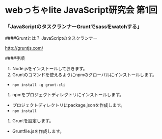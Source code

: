  webっちゃlite JavaScript研究会 第1回
===========


### 「JavaScriptのタスクランナーGruntでsassをwatchする」

####Gruntとは？
JavaScriptのタスクランナー

http://gruntjs.com/

####手順
1. Node.jsをインストールしておきます。
1. Gruntのコマンドを使えるようにnpmのグローバルにインストールします。
 - `npm install -g grunt-cli`
1. npmをプロジェクトディレクトリにインストールします。
 - プロジェクトディレクトリにpackage.jsonを作成します。
 - `npm install`
1. Gruntを設定します。
 - Gruntfile.jsを作成します。
